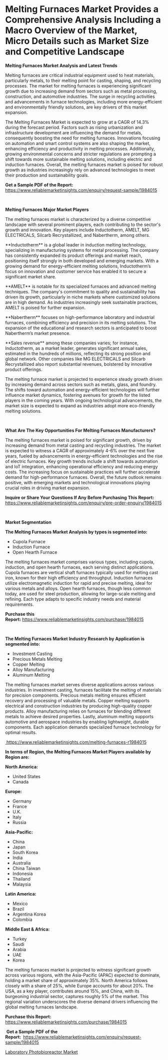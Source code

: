 <p><h1>Melting Furnaces Market Provides a Comprehensive Analysis Including a Macro Overview of the Market, Micro Details such as Market Size and Competitive Landscape</h1></p><p><strong>Melting Furnaces Market Analysis and Latest Trends</strong></p>
<p><p>Melting furnaces are critical industrial equipment used to heat materials, particularly metals, to their melting point for casting, shaping, and recycling processes. The market for melting furnaces is experiencing significant growth due to increasing demand from sectors such as metal processing, construction, and automotive industries. The surge in recycling activities and advancements in furnace technologies, including more energy-efficient and environmentally friendly solutions, are key drivers of this market expansion.</p><p>The Melting Furnaces Market is expected to grow at a CAGR of 14.3% during the forecast period. Factors such as rising urbanization and infrastructure development are influencing the demand for metals, consequently boosting the need for melting furnaces. Innovations focusing on automation and smart control systems are also shaping the market, enhancing efficiency and productivity in melting processes. Additionally, growing environmental concerns and stricter regulations are prompting a shift towards more sustainable melting solutions, including electric and induction furnaces. Overall, the melting furnaces market is poised for robust growth as industries increasingly rely on advanced technologies to meet their production and sustainability goals.</p></p>
<p><strong>Get a Sample PDF of the Report:&nbsp;</strong> <a href="https://www.reliablemarketinsights.com/enquiry/request-sample/1984015?utm_campaign=1937&utm_medium=2&utm_source=Github&utm_content=ia&utm_term=17022025&utm_id=melting-furnaces">https://www.reliablemarketinsights.com/enquiry/request-sample/1984015</a></p>
<p>&nbsp;</p>
<p><strong>Melting Furnaces Major Market Players</strong></p>
<p><p>The melting furnaces market is characterized by a diverse competitive landscape with several prominent players, each contributing to the sector's growth and innovation. Key players include Inductotherm, AMELT, MG ELECTRICALS, Silcarb Recrystallized, and Nabertherm, among others.</p><p>**Inductotherm** is a global leader in induction melting technology, specializing in manufacturing systems for metal processing. The company has consistently expanded its product offerings and market reach, positioning itself strongly in both developed and emerging markets. With a growing demand for energy-efficient melting solutions, Inductotherm’s focus on innovation and customer service has enabled it to secure a significant market share.</p><p>**AMELT** is notable for its specialized furnaces and advanced melting techniques. The company's commitment to quality and sustainability has driven its growth, particularly in niche markets where customized solutions are in high demand. As industries increasingly seek sustainable practices, AMELT is poised for further expansion.</p><p>**Nabertherm** focuses on high-performance laboratory and industrial furnaces, combining efficiency and precision in its melting solutions. The expansion of the educational and research sectors is anticipated to boost Nabertherm’s market presence.</p><p>**Sales revenue** among these companies varies; for instance, Inductotherm, as a market leader, generates significant annual sales, estimated in the hundreds of millions, reflecting its strong position and global network. Other companies like MG ELECTRICALS and Silcarb Recrystallized also report substantial revenues, bolstered by innovative product offerings.</p><p>The melting furnace market is projected to experience steady growth driven by increasing demand across sectors such as metals, glass, and foundry. The shifts toward automation and energy-efficient technologies will further influence market dynamics, fostering avenues for growth for the listed players in the coming years. With ongoing technological advancements, the market size is expected to expand as industries adopt more eco-friendly melting solutions.</p></p>
<p>&nbsp;</p>
<p><strong>What Are The Key Opportunities For Melting Furnaces Manufacturers?</strong></p>
<p><p>The melting furnaces market is poised for significant growth, driven by increasing demand from metal casting and recycling industries. The market is expected to witness a CAGR of approximately 4-6% over the next five years, fueled by advancements in energy-efficient technologies and the rise of electric furnaces. Key growth trends include a shift towards automation and IoT integration, enhancing operational efficiency and reducing energy costs. The increasing focus on sustainable practices will further accelerate demand for high-performance furnaces. Overall, the future outlook remains positive, with emerging markets and technological innovations playing crucial roles in driving market expansion.</p></p>
<p><strong>Inquire or Share Your Questions If Any Before Purchasing This Report:</strong> <a href="https://www.reliablemarketinsights.com/enquiry/pre-order-enquiry/1984015?utm_campaign=1937&utm_medium=2&utm_source=Github&utm_content=ia&utm_term=17022025&utm_id=melting-furnaces">https://www.reliablemarketinsights.com/enquiry/pre-order-enquiry/1984015</a></p>
<p>&nbsp;</p>
<p><strong>Market Segmentation</strong></p>
<p><strong>The Melting Furnaces Market Analysis by types is segmented into:</strong></p>
<p><ul><li>Cupola Furnace</li><li>Induction Furnace</li><li>Open Hearth Furnace</li></ul></p>
<p><p>The melting furnaces market comprises various types, including cupola, induction, and open hearth furnaces, each serving distinct applications. Cupola furnaces are vertical shaft furnaces typically used for melting cast iron, known for their high efficiency and throughput. Induction furnaces utilize electromagnetic induction for rapid and precise melting, ideal for various metals and alloys. Open hearth furnaces, though less common today, are used for steel production, allowing for large-scale melting and refining. Each type adapts to specific industry needs and material requirements.</p></p>
<p><strong>Purchase this Report:&nbsp;</strong><a href="https://www.reliablemarketinsights.com/purchase/1984015?utm_campaign=1937&utm_medium=2&utm_source=Github&utm_content=ia&utm_term=17022025&utm_id=melting-furnaces">https://www.reliablemarketinsights.com/purchase/1984015</a></p>
<p>&nbsp;</p>
<p><strong>The Melting Furnaces Market Industry Research by Application is segmented into:</strong></p>
<p><ul><li>Investment Casting</li><li>Precious Metals Melting</li><li>Copper Melting</li><li>Alloy Manufacturing</li><li>Aluminum Melting</li></ul></p>
<p><p>The melting furnaces market serves diverse applications across various industries. In investment casting, furnaces facilitate the melting of materials for precision components. Precious metals melting ensures efficient recovery and processing of valuable metals. Copper melting supports electrical and construction industries by producing high-quality copper products. Alloy manufacturing relies on furnaces for blending different metals to achieve desired properties. Lastly, aluminum melting supports automotive and aerospace industries by enabling lightweight, durable components. Each application demands specialized furnace technology for optimal results.</p></p>
<p><a href="https://www.reliablemarketinsights.com/melting-furnaces-r1984015?utm_campaign=1937&utm_medium=2&utm_source=Github&utm_content=ia&utm_term=17022025&utm_id=melting-furnaces">&nbsp;https://www.reliablemarketinsights.com/melting-furnaces-r1984015</a></p>
<p><strong>In terms of Region, the Melting Furnaces Market Players available by Region are:</strong></p>
<p>
    <p> <strong> North America: </strong>
        <ul>
            <li>United States</li>
            <li>Canada</li>
        </ul>
        </p> 
    <p> <strong> Europe: </strong>
        <ul>
            <li>Germany</li>
            <li>France</li>
            <li>U.K.</li>
            <li>Italy</li>
            <li>Russia</li>
        </ul>
        </p> 
    <p> <strong> Asia-Pacific: </strong>
        <ul>
            <li>China</li>
            <li>Japan</li>
            <li>South Korea</li>
            <li>India</li>
            <li>Australia</li>
            <li>China Taiwan</li>
            <li>Indonesia</li>
            <li>Thailand</li>
            <li>Malaysia</li>
        </ul>
        </p> 
    <p> <strong> Latin America: </strong>
        <ul>
            <li>Mexico</li>
            <li>Brazil</li>
            <li>Argentina Korea</li>
            <li>Colombia</li>
        </ul>
        </p> 
    <p> <strong> Middle East & Africa: </strong>
        <ul>
            <li>Turkey</li>
            <li>Saudi</li>
            <li>Arabia</li>
            <li>UAE</li>
            <li>Korea</li>
        </ul>
    </p>
    </p>
<p><p>The melting furnaces market is projected to witness significant growth across various regions, with the Asia-Pacific (APAC) expected to dominate, holding a market share of approximately 35%. North America follows closely with a share of 25%, while Europe accounts for about 20%. The USA, as a key player, contributes around 15%, and China, with its burgeoning industrial sector, captures roughly 5% of the market. This regional variation underscores the diverse demand drivers influencing the global melting furnaces landscape.</p></p>
<p><strong>Purchase this Report: </strong><a href="https://www.reliablemarketinsights.com/purchase/1984015?utm_campaign=1937&utm_medium=2&utm_source=Github&utm_content=ia&utm_term=17022025&utm_id=melting-furnaces">https://www.reliablemarketinsights.com/purchase/1984015</a></p>
<p>&nbsp;<strong>Get a Sample PDF of the Report:&nbsp;&nbsp;</strong><a href="https://www.reliablemarketinsights.com/enquiry/request-sample/1984015?utm_campaign=1937&utm_medium=2&utm_source=Github&utm_content=ia&utm_term=17022025&utm_id=melting-furnaces">https://www.reliablemarketinsights.com/enquiry/request-sample/1984015</a></p>
<p><strong></strong></p>
<p><p><a href="https://github.com/bmorecock/Market-Research-Report-List-6/blob/main/laboratory-photobioreactor-market.md?utm_campaign=1937&utm_medium=2&utm_source=Github&utm_content=ia&utm_term=17022025&utm_id=melting-furnaces">Laboratory Photobioreactor Market</a></p></p>